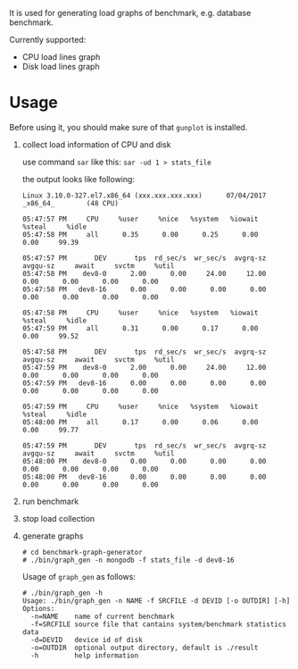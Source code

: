 It is used for generating load graphs of benchmark, e.g. database benchmark.

Currently supported:

- CPU load lines graph
- Disk load lines graph

# Usage

Before using it, you should make sure of that `gunplot` is installed.

1. collect load information of CPU and disk

    use command `sar` like this: `sar -ud 1 > stats_file`

    the output looks like following:
    ```
    Linux 3.10.0-327.el7.x86_64 (xxx.xxx.xxx.xxx)      07/04/2017      _x86_64_        (48 CPU)

    05:47:57 PM     CPU     %user     %nice   %system   %iowait    %steal     %idle
    05:47:58 PM     all      0.35      0.00      0.25      0.00      0.00     99.39

    05:47:57 PM       DEV       tps  rd_sec/s  wr_sec/s  avgrq-sz  avgqu-sz     await     svctm     %util
    05:47:58 PM    dev8-0      2.00      0.00     24.00     12.00      0.00      0.00      0.00      0.00
    05:47:58 PM   dev8-16      0.00      0.00      0.00      0.00      0.00      0.00      0.00      0.00

    05:47:58 PM     CPU     %user     %nice   %system   %iowait    %steal     %idle
    05:47:59 PM     all      0.31      0.00      0.17      0.00      0.00     99.52

    05:47:58 PM       DEV       tps  rd_sec/s  wr_sec/s  avgrq-sz  avgqu-sz     await     svctm     %util
    05:47:59 PM    dev8-0      2.00      0.00     24.00     12.00      0.00      0.00      0.00      0.00
    05:47:59 PM   dev8-16      0.00      0.00      0.00      0.00      0.00      0.00      0.00      0.00

    05:47:59 PM     CPU     %user     %nice   %system   %iowait    %steal     %idle
    05:48:00 PM     all      0.17      0.00      0.06      0.00      0.00     99.77

    05:47:59 PM       DEV       tps  rd_sec/s  wr_sec/s  avgrq-sz  avgqu-sz     await     svctm     %util
    05:48:00 PM    dev8-0      0.00      0.00      0.00      0.00      0.00      0.00      0.00      0.00
    05:48:00 PM   dev8-16      0.00      0.00      0.00      0.00      0.00      0.00      0.00      0.00
    ```

2. run benchmark

3. stop load collection

4. generate graphs

    ```
    # cd benchmark-graph-generator
    # ./bin/graph_gen -n mongodb -f stats_file -d dev8-16

    ```
    
    Usage of `graph_gen` as follows:
    ```
    # ./bin/graph_gen -h
    Usage: ./bin/graph_gen -n NAME -f SRCFILE -d DEVID [-o OUTDIR] [-h]
    Options:
      -n=NAME    name of current benchmark
      -f=SRCFILE source file that cantains system/benchmark statistics data
      -d=DEVID   device id of disk
      -o=OUTDIR  optional output directory, default is ./result
      -h         help information
    ```
